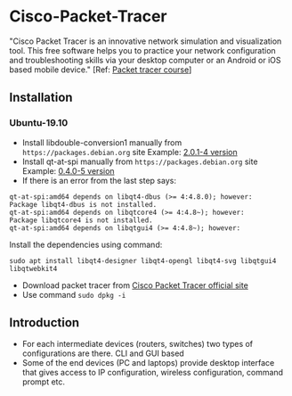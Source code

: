 # Cisco-Packet-Tracer
"Cisco Packet Tracer is an innovative network simulation and visualization tool. This free software helps you to practice your network configuration and troubleshooting skills via your desktop computer or an Android or iOS based mobile device." [Ref: [Packet tracer course](https://static-course-assets.s3.amazonaws.com/I2PTNet11/en/index.html#1.1.1.1)]
## Installation
### Ubuntu-19.10
- Install libdouble-conversion1 manually from `https://packages.debian.org` site Example: [2.0.1-4 version](https://packages.debian.org/stretch/amd64/libdouble-conversion1/download)
- Install qt-at-spi manually from `https://packages.debian.org` site Example: [0.4.0-5 version](https://packages.debian.org/stretch/amd64/qt-at-spi/download)
- If there is an error from the last step says:
```
qt-at-spi:amd64 depends on libqt4-dbus (>= 4:4.8.0); however:
Package libqt4-dbus is not installed.
qt-at-spi:amd64 depends on libqtcore4 (>= 4:4.8~); however:
Package libqtcore4 is not installed.
qt-at-spi:amd64 depends on libqtgui4 (>= 4:4.8~); however:

``` 
Install the dependencies using command: 
```
sudo apt install libqt4-designer libqt4-opengl libqt4-svg libqtgui4 libqtwebkit4
```
- Download packet tracer from [Cisco Packet Tracer official site](https://www.netacad.com/portal/resources/packet-tracer)
- Use command `sudo dpkg -i `

## Introduction
- For each intermediate devices (routers, switches) two types of configurations are there. CLI and GUI based
- Some of the end devices (PC and laptops) provide desktop interface that gives access to IP configuration, wireless configuration, command prompt etc. 
